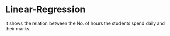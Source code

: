 # Linear-Regression
It shows the relation between the No. of hours the students spend daily and their marks.
